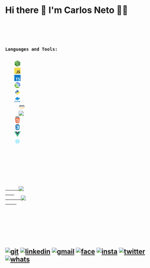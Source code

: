 # Hi there 👋 I'm Carlos Neto 👨‍💻
<code>
 <div style="margin-bottom:20px">
    <h3>Languages and Tools:</h3>
    <img height="20" src="https://raw.githubusercontent.com/github/explore/80688e429a7d4ef2fca1e82350fe8e3517d3494d/topics/nodejs/nodejs.png">
    <img height="20" src="https://raw.githubusercontent.com/github/explore/80688e429a7d4ef2fca1e82350fe8e3517d3494d/topics/javascript/javascript.png">
    <img height="20" src="https://raw.githubusercontent.com/github/explore/80688e429a7d4ef2fca1e82350fe8e3517d3494d/topics/typescript/typescript.png">
    <img height="20" src="https://raw.githubusercontent.com/github/explore/80688e429a7d4ef2fca1e82350fe8e3517d3494d/topics/clojure/clojure.png">
    <img height="20" src="https://raw.githubusercontent.com/github/explore/80688e429a7d4ef2fca1e82350fe8e3517d3494d/topics/python/python.png">
    <img height="20" src="https://raw.githubusercontent.com/github/explore/80688e429a7d4ef2fca1e82350fe8e3517d3494d/topics/docker/docker.png">
      <img height="20" src="https://raw.githubusercontent.com/github/explore/80688e429a7d4ef2fca1e82350fe8e3517d3494d/topics/aws/aws.png">
      <img height="20" src="https://raw.githubusercontent.com/github/explore/80688e429a7d4ef2fca1e82350fe8e3517d3494d/topics/lambda/lambda.png">
    <img height="20" src="https://raw.githubusercontent.com/github/explore/80688e429a7d4ef2fca1e82350fe8e3517d3494d/topics/html/html.png">
    <img height="20" src="https://raw.githubusercontent.com/github/explore/80688e429a7d4ef2fca1e82350fe8e3517d3494d/topics/css/css.png">
    <img height="20" src="https://raw.githubusercontent.com/github/explore/80688e429a7d4ef2fca1e82350fe8e3517d3494d/topics/vue/vue.png">
    <img height="20" src="https://raw.githubusercontent.com/github/explore/80688e429a7d4ef2fca1e82350fe8e3517d3494d/topics/react/react.png"> 
  </div>
  <br/>
  <div>
    <a href="https://github.com/CarlosNeto2804">
      <img align="center" src="https://github-readme-stats.anuraghazra1.vercel.app/api?username=CarlosNeto2804&show_icons=true&include_all_commits=true&theme=vue-dark"
    </a>
    <a href="https://github.com/CarlosNeto2804">
       <img align="center" src="https://github-readme-stats.anuraghazra1.vercel.app/api/top-langs/?username=CarlosNeto2804&layout=compact&langs_count=8&theme=vue-dark"/>
     </a>
  </div>
  <div>
     
  </div>
</code>


[![git](https://img.shields.io/badge/-Github-000?style=for-the-badge&logo=Github)](https://github.com/CarlosNeto2804)
[![linkedin](https://img.shields.io/badge/-LinkedIn-blue?style=for-the-badge&logo=Linkedin)](https://www.linkedin.com/in/carlos-alberto-neto-3b3797196/)
[![gmail](https://img.shields.io/badge/-Gmail-c14438?style=for-the-badge&logo=Gmail&logoColor=white)](mailto:carloshtcursos@gmail.com)
[![face](https://img.shields.io/badge/-Facebook-blue?style=for-the-badge&logo=Facebook&logoColor=white)](https://www.facebook.com/carlosajpn/)
[![insta](https://img.shields.io/badge/-Instagram-E4405F?style=for-the-badge&logo=instagram&logoColor=white)](https://www.instagram.com/carlosajpn/)
[![twitter](https://img.shields.io/badge/-Twitter-1DA1F2?style=for-the-badge&logo=twitter&logoColor=white)](https://twitter.com/carlosn16055806)
[![whats](https://img.shields.io/badge/-Whatsapp-4CA143?style=for-the-badge&logo=whatsapp&logoColor=white)](https://api.whatsapp.com/send?phone=55+67+984727779)
---
<!--[![GitHub watchers](https://img.shields.io/github/watchers/CarlosNeto2804/CarlosNeto2804?color=gree&label=Visits)](https://github.com/CarlosNeto2804)-->
